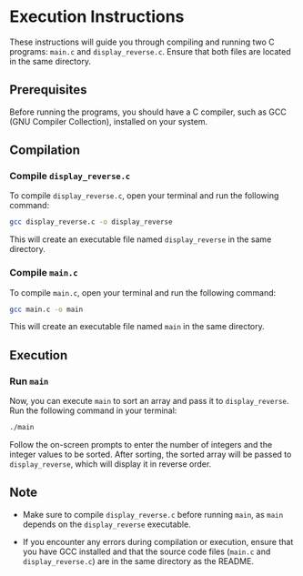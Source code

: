 # Execution Instructions

These instructions will guide you through compiling and running two C programs: `main.c` and `display_reverse.c`. Ensure that both files are located in the same directory.

## Prerequisites

Before running the programs, you should have a C compiler, such as GCC (GNU Compiler Collection), installed on your system.

## Compilation

### Compile `display_reverse.c`

To compile `display_reverse.c`, open your terminal and run the following command:

```bash
gcc display_reverse.c -o display_reverse
```

This will create an executable file named `display_reverse` in the same directory.

### Compile `main.c`

To compile `main.c`, open your terminal and run the following command:

```bash
gcc main.c -o main
```

This will create an executable file named `main` in the same directory.

## Execution

### Run `main`

Now, you can execute `main` to sort an array and pass it to `display_reverse`. Run the following command in your terminal:

```bash
./main
```

Follow the on-screen prompts to enter the number of integers and the integer values to be sorted. After sorting, the sorted array will be passed to `display_reverse`, which will display it in reverse order.

## Note

- Make sure to compile `display_reverse.c` before running `main`, as `main` depends on the `display_reverse` executable.

- If you encounter any errors during compilation or execution, ensure that you have GCC installed and that the source code files (`main.c` and `display_reverse.c`) are in the same directory as the README.
